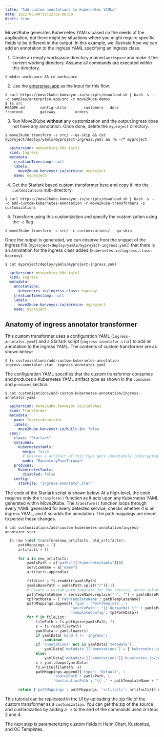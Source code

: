 ```yaml
---
title: "Add custom annotations to Kubernetes YAMLs"
date: 2022-08-04T19:22:02-06:00
draft: true
---
```


Move2Kube generates Kubernetes YAMLs based on the needs of the application, but there might be situations where you might require specific fields to be different in the output. In this example, we illustrate how we can add an annotation to the Ingress YAML specifying an ingress class.

1. Create an empty workspace directory mamed `workspace` and make it the current working directory. Assume all commands are executed within this directory.
```console
$ mkdir workspace && cd workspace
```

2. Use the [enterprise-app](https://github.com/konveyor/move2kube-demos/tree/main/samples/enterprise-app) as the input for this flow.
```console
$ curl https://move2kube.konveyor.io/scripts/download.sh | bash -s -- -d samples/enterprise-app/src -r move2kube-demos
$ ls src
README.md		config-utils		customers	docs			frontend		gateway			orders
```

3. Run Move2Kube **without** any customization and the output ingress does not have any annotation. Once done, delete the `myproject` directory.
```console
$ move2kube transform -s src/ --qa-skip && cat myproject/deploy/yamls/myproject-ingress.yaml && rm -rf myproject
```
```yaml
  apiVersion: networking.k8s.io/v1
  kind: Ingress
  metadata:
    creationTimestamp: null
    labels:
      move2kube.konveyor.io/service: myproject
    name: myproject
```

4. Get the Starlark based custom transformer [here](https://github.com/konveyor/move2kube-transformers/tree/main/add-custom-kubernetes-annotation) and copy it into the `customizations` sub-directory.
```console
$ curl https://move2kube.konveyor.io/scripts/download.sh | bash -s -- -d add-custom-kubernetes-annotation -r move2kube-transformers -o customizations
```

5. Transform using this customization and specify the customization using the `-c` flag.
```console
$ move2kube transform -s src/ -c customizations/ --qa-skip
```

Once the output is generated, we can observe from the snippet of the ingress file (`myproject/deploy/yamls/myproject-ingress.yaml`) that there is an annotation for the ingress class added (`kubernetes.io/ingress.class: haproxy`):
```console
$ cat myproject/deploy/yamls/myproject-ingress.yaml
```
```yaml
  apiVersion: networking.k8s.io/v1
  kind: Ingress
  metadata:
    annotations:
      kubernetes.io/ingress.class: haproxy
    creationTimestamp: null
    labels:
      move2kube.konveyor.io/service: myproject
    name: myproject
```

## Anatomy of ingress annotator transformer

This custom transformer uses a configuration YAML (`ingress-annotator.yaml`) and a Starlark script (`ingress-annotator.star`) to add an annotation to the ingress YAML. The contents of custom transformer are as shown below:
```console
$ ls customizations/add-custom-kubernetes-annotation
ingress-annotator.star  ingress-annotator.yaml
```
The configuration YAML specifies that the custom transformer consumes and produces a Kubernetes YAML artifact type as shown in the `consumes` and `produces` section.
```console
$ cat customizations/add-custom-kubernetes-annotation/ingress-annotator.yaml
```
```yaml
  apiVersion: move2kube.konveyor.io/v1alpha1
  kind: Transformer
  metadata:
    name: IngressAnnotator
    labels:
      move2kube.konveyor.io/built-in: false
  spec:
    class: "Starlark"
    consumes:
      KubernetesYamls:
        merge: false
        # Ensures a artifact of this type gets immediately intercepted by this transformer
        mode: "MandatoryPassThrough"
    produces:
      KubernetesYamls:
        disabled: false
    config:
      starFile: "ingress-annotator.star"
```

The code of the Starlark script is shown below. At a high-level, the code requires only the `transform()` function as it acts upon any Kubernetes YAML generated within Move2Kube. The `transform()` function loops through every YAML generated for every detected service, checks whether it is an ingress YAML, and if so adds the annotation. The path mappings are meant to persist these changes.
```console
$ cat customizations/add-custom-kubernetes-annotation/ingress-annotator.star
```
```python
  {% raw %}def transform(new_artifacts, old_artifacts):
      pathMappings = []
      artifacts = []

      for a in new_artifacts:
          yamlsPath = a["paths"]["KubernetesYamls"][0]
          serviceName = a["name"]
          artifacts.append(a)

          fileList = fs.readdir(yamlsPath)
          yamlsBasePath = yamlsPath.split("/")[-1]
          # Create a custom path template for the service, whose values gets filled and can be used in other pathmappings
          pathTemplateName = serviceName.replace("-", "") + yamlsBasePath
          tplPathData = {'PathTemplateName': pathTemplateName}
          pathMappings.append({'type': 'PathTemplate', \
                              'sourcePath': "{{ OutputRel \"" + yamlsPath + "\" }}", \
                              'templateConfig': tplPathData})
          for f in fileList:
              filePath = fs.pathjoin(yamlsPath, f)
              s = fs.read(filePath)
              yamlData = yaml.loads(s)
              if yamlData['kind'] != 'Ingress':
                  continue
              if 'annotations' not in yamlData['metadata']:
                  yamlData['metadata']['annotations'] = {'kubernetes.io/ingress.class': 'haproxy'}
              else:
                  yamlData['metadata']['annotations']['kubernetes.io/ingress.class'] = 'haproxy'
              s = yaml.dumps(yamlData)
              fs.write(filePath, s)
              pathMappings.append({'type': 'Default', \
                      'sourcePath': yamlsPath, \
                      'destinationPath': "{{ ." + pathTemplateName + " }}"})

      return {'pathMappings': pathMappings, 'artifacts': artifacts}{% endraw %}
```

This tutorial can be replicated in the UI by uploading the zip file of the custom transformer as a `customization`. You can get the zip of the source and customization by adding a `-z` to the end of the commands used in steps 2 and 4.

The next step is parameterizing custom fields in Helm Chart, Kustomize, and OC Templates.
